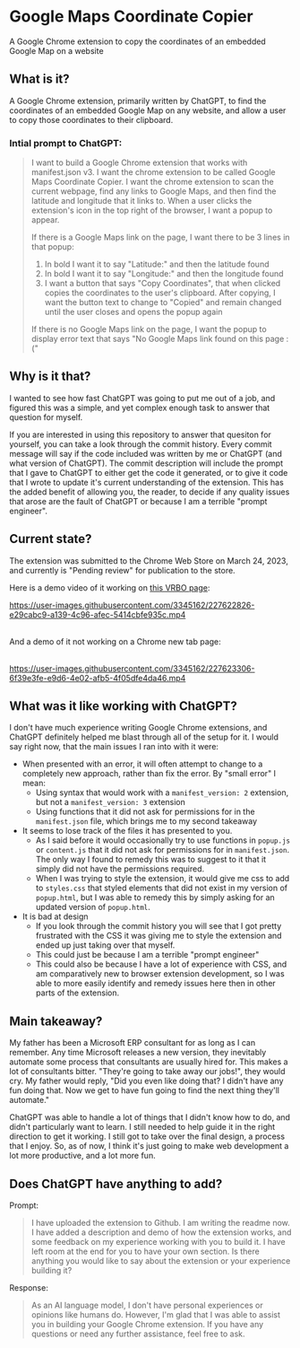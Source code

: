 # Google Maps Coordinate Copier
A Google Chrome extension to copy the coordinates of an embedded Google Map on a website

## What is it?
A Google Chrome extension, primarily written by ChatGPT, to find the coordinates of an embedded Google Map on any website, and allow a user to copy those coordinates to their clipboard.

### Intial prompt to ChatGPT:
> I want to build a Google Chrome extension that works with manifest.json v3. I want the chrome extension to be called Google Maps Coordinate Copier. I want the chrome extension to scan the current webpage, find any links to Google Maps, and then find the latitude and longitude that it links to. When a user clicks the extension's icon in the top right of the browser, I want a popup to appear. 
>
> If there is a Google Maps link on the page, I want there to be 3 lines in that popup:
> 1. In bold I want it to say "Latitude:" and then the latitude found
> 2. In bold I want it to say "Longitude:" and then the longitude found
> 3. I want a button that says "Copy Coordinates", that when clicked copies the coordinates to the user's clipboard. After copying, I want the button text to change to "Copied" and remain changed until the user closes and opens the popup again
>
> If there is no Google Maps link on the page, I want the popup to display error text that says "No Google Maps link found on this page :("

## Why is it that?
I wanted to see how fast ChatGPT was going to put me out of a job, and figured this was a simple, and yet complex enough task to answer that question for myself.

If you are interested in using this repository to answer that quesiton for yourself, you can take a look through the commit history. Every commit message will say if the code included was written by me or ChatGPT (and what version of ChatGPT).
The commit description will include the prompt that I gave to ChatGPT to either get the code it generated, or to give it code that I wrote to update it's current understanding of the extension.
This has the added benefit of allowing you, the reader, to decide if any quality issues that arose are the fault of ChatGPT or because I am a terrible "prompt engineer". 

## Current state?
The extension was submitted to the Chrome Web Store on March 24, 2023, and currently is "Pending review" for publication to the store.

Here is a demo video of it working on [this VRBO page](https://www.vrbo.com/1344061?noDates=true&unitId=1902409):

https://user-images.githubusercontent.com/3345162/227622826-e29cabc9-a139-4c96-afec-5414cbfe935c.mp4

<br />
And a demo of it not working on a Chrome new tab page:
<br />
<br />

https://user-images.githubusercontent.com/3345162/227623306-6f39e3fe-e9d6-4e02-afb5-4f05dfe4da46.mp4

## What was it like working with ChatGPT?

I don't have much experience writing Google Chrome extensions, and ChatGPT definitely helped me blast through all of the setup for it. I would say right now,
that the main issues I ran into with it were:
- When presented with an error, it will often attempt to change to a completely new approach, rather than fix the error. By "small error" I mean:
  - Using syntax that would work with a `manifest_version: 2` extension, but not a `manifest_version: 3` extension
  - Using functions that it did not ask for permissions for in the `manifest.json` file, which brings me to my second takeaway
- It seems to lose track of the files it has presented to you.
  - As I said before it would occasionally try to use functions in `popup.js` or `content.js` that it did not ask for permissions for in `manifest.json`. The
  only way I found to remedy this was to suggest to it that it simply did not have the permissions required.
  - When I was trying to style the extension, it would give me css to add to `styles.css` that styled elements that did not exist in my version
  of `popup.html`, but I was able to remedy this by simply asking for an updated version of `popup.html`.
- It is bad at design
  - If you look through the commit history you will see that I got pretty frustrated with the CSS it was giving me to style the extension and ended up just
  taking over that myself.
  - This could just be because I am a terrible "prompt engineer"
  - This could also be because I have a lot of experience with CSS, and am comparatively new to browser extension development, so I was able to more easily
  identify and remedy issues here then in other parts of the extension.
  
## Main takeaway?

My father has been a Microsoft ERP consultant for as long as I can remember. Any time Microsoft releases a new version, they inevitably automate some process
that consultants are usually hired for. This makes a lot of consultants bitter. "They're going to take away our jobs!", they would cry. My father would reply,
"Did you even like doing that? I didn't have any fun doing that. Now we get to have fun going to find the next thing they'll automate."

ChatGPT was able to handle a lot of things that I didn't know how to do, and didn't particularly want to learn. I still needed to help guide it in the right
direction to get it working. I still got to take over the final design, a process that I enjoy. So, as of now, I think it's just going to make web development
a lot more productive, and a lot more fun.

## Does ChatGPT have anything to add?

Prompt:
> I have uploaded the extension to Github. I am writing the readme now. I have added a description and demo of how the extension works, and some feedback on my experience working with you to build it. I have left room at the end for you to have your own section. Is there anything you would like to say about the extension or your experience building it?

Response:
> As an AI language model, I don't have personal experiences or opinions like humans do. However, I'm glad that I was able to assist you in building your Google Chrome extension. If you have any questions or need any further assistance, feel free to ask.
